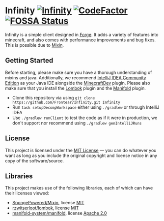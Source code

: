 # Infinity [![Infinity](https://github.com/Frontear/Infinity/workflows/Infinity/badge.svg)](https://github.com/Frontear/Infinity/actions?query=workflow%3AInfinity) [![CodeFactor](https://www.codefactor.io/repository/github/frontear/infinity/badge)](https://www.codefactor.io/repository/github/frontear/infinity) [![FOSSA Status](https://app.fossa.io/api/projects/git%2Bgithub.com%2FFrontear%2FInfinity.svg?type=shield)](https://app.fossa.io/projects/git%2Bgithub.com%2FFrontear%2FInfinity?ref=badge_shield)
Infinity is a simple client designed in [Forge](https://files.minecraftforge.net/maven/net/minecraftforge/forge/index_1.8.9.html). It adds a variety of features into minecraft, and also comes with performance improvements and bug fixes. This is possible due to [Mixin](https://github.com/SpongePowered/Mixin).

## Getting Started
Before starting, please make sure you have a thorough understanding of mixins and java. Additionally, we recommend [IntelliJ IDEA Community Edition](https://www.jetbrains.com/idea/) as your Java IDE alongside the [MinecraftDev](https://github.com/minecraft-dev/MinecraftDev) plugin.
Please also make sure that you install the [Lombok](https://plugins.jetbrains.com/plugin/6317-lombok) plugin and the [Manifold](https://plugins.jetbrains.com/plugin/10057-manifold) plugin.

- Clone this repository via using `git clone https://github.com/Frontear/Infinity.git Infinity`
- Run `task setupDecompWorkspace` either using `./gradlew` or through IntelliJ IDEA
- Use `./gradlew runClient` to test the code as if it were in production, we don't support nor recommend using `./gradlew genIntelliJRuns`

## License
This project is licensed under the [MIT License](https://tldrlegal.com/license/mit-license) &#8212; you can do whatever you want as long as you include the original copyright and license notice in any copy of the software/source.

## Libraries
This project makes use of the following libraries, each of which can have their licenses viewed:
- [SpongePowered/Mixin](https://github.com/SpongePowered/Mixin), license [MIT](https://github.com/SpongePowered/Mixin/blob/master/LICENSE.txt)
- [rzwitserloot/lombok](https://github.com/rzwitserloot/lombok), license [MIT](https://github.com/rzwitserloot/lombok/blob/master/LICENSE)
- [manifold-system/manifold](https://github.com/manifold-systems/manifold), license [Apache 2.0](https://github.com/manifold-systems/manifold/blob/master/LICENSE)